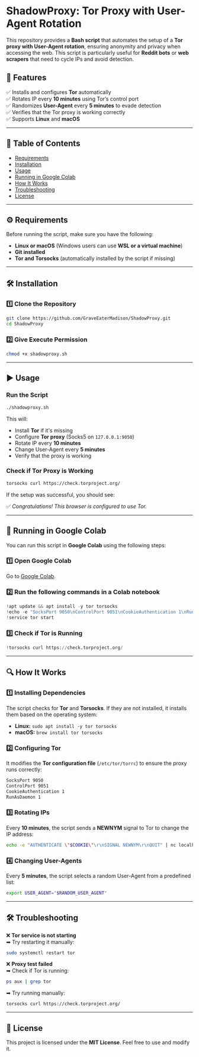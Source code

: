 # ShadowProxy: Tor Proxy with User-Agent Rotation

This repository provides a **Bash script** that automates the setup of a **Tor proxy with User-Agent rotation**, ensuring anonymity and privacy when accessing the web. This script is particularly useful for **Reddit bots** or **web scrapers** that need to cycle IPs and avoid detection.

## 🚀 Features

✅ Installs and configures **Tor** automatically\
✅ Rotates IP every **10 minutes** using Tor’s control port\
✅ Randomizes **User-Agent** every **5 minutes** to evade detection\
✅ Verifies that the Tor proxy is working correctly\
✅ Supports **Linux** and **macOS**

---

## 📌 Table of Contents

- [Requirements](#requirements)
- [Installation](#installation)
- [Usage](#usage)
- [Running in Google Colab](#running-in-google-colab)
- [How It Works](#how-it-works)
- [Troubleshooting](#troubleshooting)
- [License](#license)

---

## ⚙️ Requirements

Before running the script, make sure you have the following:

- **Linux or macOS** (Windows users can use **WSL or a virtual machine**)
- **Git installed**
- **Tor and Torsocks** (automatically installed by the script if missing)

---

## 🛠️ Installation

### **1️⃣ Clone the Repository**

```bash
git clone https://github.com/GraveEaterMadison/ShadowProxy.git
cd ShadowProxy
```

### **2️⃣ Give Execute Permission**

```bash
chmod +x shadowproxy.sh
```

---

## ▶️ Usage

### **Run the Script**

```bash
./shadowproxy.sh
```

This will:

- Install **Tor** if it's missing
- Configure **Tor proxy** (Socks5 on `127.0.0.1:9050`)
- Rotate IP every **10 minutes**
- Change User-Agent every **5 minutes**
- Verify that the proxy is working

### **Check if Tor Proxy is Working**

```bash
torsocks curl https://check.torproject.org/
```

If the setup was successful, you should see:

✅ *Congratulations! This browser is configured to use Tor.*

---

## 📡 Running in Google Colab

You can run this script in **Google Colab** using the following steps:

### **1️⃣ Open Google Colab**

Go to [Google Colab](https://colab.research.google.com/).

### **2️⃣ Run the following commands in a Colab notebook**

```python
!apt update && apt install -y tor torsocks
!echo -e "SocksPort 9050\nControlPort 9051\nCookieAuthentication 1\nRunAsDaemon 1" > /etc/tor/torrc
!service tor start
```

### **3️⃣ Check if Tor is Running**

```python
!torsocks curl https://check.torproject.org/
```

---

## 🔍 How It Works

### **1️⃣ Installing Dependencies**

The script checks for **Tor** and **Torsocks**. If they are not installed, it installs them based on the operating system:

- **Linux:** `sudo apt install -y tor torsocks`
- **macOS:** `brew install tor torsocks`

### **2️⃣ Configuring Tor**

It modifies the **Tor configuration file** (`/etc/tor/torrc`) to ensure the proxy runs correctly:

```bash
SocksPort 9050
ControlPort 9051
CookieAuthentication 1
RunAsDaemon 1
```

### **3️⃣ Rotating IPs**

Every **10 minutes**, the script sends a **NEWNYM** signal to Tor to change the IP address:

```bash
echo -e "AUTHENTICATE \"$COOKIE\"\r\nSIGNAL NEWNYM\r\nQUIT" | nc localhost 9051
```

### **4️⃣ Changing User-Agents**

Every **5 minutes**, the script selects a random User-Agent from a predefined list:

```bash
export USER_AGENT="$RANDOM_USER_AGENT"
```

---

## 🛠️ Troubleshooting

❌ **Tor service is not starting**\
➡ Try restarting it manually:

```bash
sudo systemctl restart tor
```

❌ **Proxy test failed**\
➡ Check if Tor is running:

```bash
ps aux | grep tor
```

➡ Try running manually:

```bash
torsocks curl https://check.torproject.org/
```

---

## 📜 License

This project is licensed under the **MIT License**. Feel free to use and modify it.

